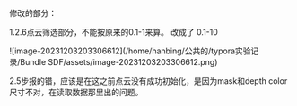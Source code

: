 修改的部分：

1.2.6点云筛选部分，不能按原来的0.1-1来算。 改成了 0.1-10





![image-20231203203306612](/home/hanbing/公共的/typora实验记录/Bundle SDF/assets/image-20231203203306612.png)

2.5步报的错，应该是在这之前点云没有成功初始化，是因为mask和depth color尺寸不对，在读取数据那里出的问题。





